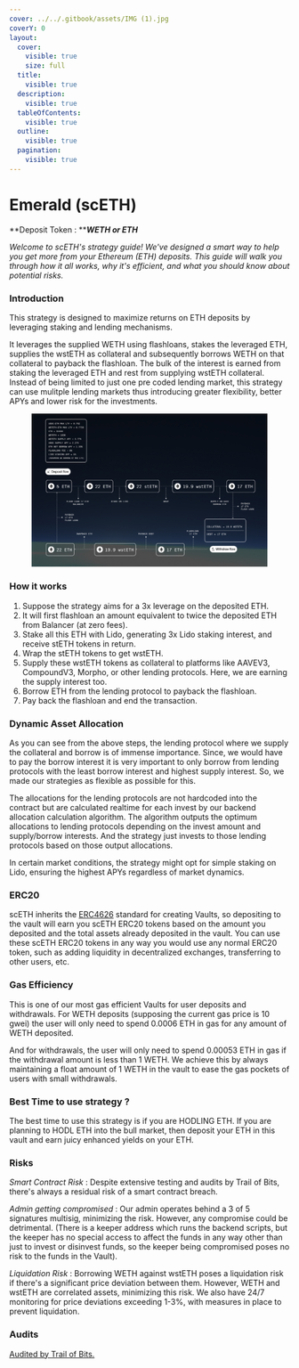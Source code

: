 ```yaml
---
cover: ../../.gitbook/assets/IMG (1).jpg
coverY: 0
layout:
  cover:
    visible: true
    size: full
  title:
    visible: true
  description:
    visible: true
  tableOfContents:
    visible: true
  outline:
    visible: true
  pagination:
    visible: true
---
```


# Emerald (scETH)

**Deposit Token : **_**WETH or ETH**_

_Welcome to scETH's strategy guide! We've designed a smart way to help you get more from your Ethereum (ETH) deposits. This guide will walk you through how it all works, why it's efficient, and what you should know about potential risks._

### **Introduction**

This strategy is designed to maximize returns on ETH deposits by leveraging staking and lending mechanisms.

It leverages the supplied WETH using flashloans, stakes the leveraged ETH, supplies the wstETH as collateral and subsequently borrows WETH on that collateral to payback the flashloan. The bulk of the interest is earned from staking the leveraged ETH and rest from supplying wstETH collateral. Instead of being limited to just one pre coded lending market, this strategy can use mulitple lending markets thus introducing greater flexibility, better APYs and lower risk for the investments.

<figure><img src="../../.gitbook/assets/IMG (1).jpg" alt=""><figcaption></figcaption></figure>

### **How it works**

1. Suppose the strategy aims for a 3x leverage on the deposited ETH.
2. It will first flashloan an amount equivalent to twice the deposited ETH from Balancer (at zero fees).
3. Stake all this ETH with Lido, generating 3x Lido staking interest, and receive stETH tokens in return.
4. Wrap the stETH tokens to get wstETH.
5. Supply these wstETH tokens as collateral to platforms like AAVEV3, CompoundV3, Morpho, or other lending protocols. Here, we are earning the supply interest too.
6. Borrow ETH from the lending protocol to payback the flashloan.
7. Pay back the flashloan and end the transaction.

### **Dynamic Asset Allocation**

As you can see from the above steps, the lending protocol where we supply the collateral and borrow is of immense importance. Since, we would have to pay the borrow interest it is very important to only borrow from lending protocols with the least borrow interest and highest supply interest. So, we made our strategies as flexible as possible for this.

The allocations for the lending protocols are not hardcoded into the contract but are calculated realtime for each invest by our backend allocation calculation algorithm. The algorithm outputs the optimum allocations to lending protocols depending on the invest amount and supply/borrow interests. And the strategy just invests to those lending protocols based on those output allocations.

In certain market conditions, the strategy might opt for simple staking on Lido, ensuring the highest APYs regardless of market dynamics.

### **ERC20**

scETH inherits the [ERC4626](https://ethereum.org/en/developers/docs/standards/tokens/erc-4626/) standard for creating Vaults, so depositing to the vault will earn you scETH ERC20 tokens based on the amount you deposited and the total assets already deposited in the vault. You can use these scETH ERC20 tokens in any way you would use any normal ERC20 token, such as adding liquidity in decentralized exchanges, transferring to other users, etc.

### **Gas Efficiency**

This is one of our most gas efficient Vaults for user deposits and withdrawals. For WETH deposits (supposing the current gas price is 10 gwei) the user will only need to spend 0.0006 ETH in gas for any amount of WETH deposited.

And for withdrawals, the user will only need to spend 0.00053 ETH in gas if the withdrawal amount is less than 1 WETH. We achieve this by always maintaining a float amount of 1 WETH in the vault to ease the gas pockets of users with small withdrawals.

### **Best Time to use strategy ?**

The best time to use this strategy is if you are HODLING ETH. If you are planning to HODL ETH into the bull market, then deposit your ETH in this vault and earn juicy enhanced yields on your ETH.

### **Risks**

_Smart Contract Risk_ : Despite extensive testing and audits by Trail of Bits, there's always a residual risk of a smart contract breach.

_Admin getting compromised_ : Our admin operates behind a 3 of 5 signatures multisig, minimizing the risk. However, any compromise could be detrimental. (There is a keeper address which runs the backend scripts, but the keeper has no special access to affect the funds in any way other than just to invest or disinvest funds, so the keeper being compromised poses no risk to the funds in the Vault).

_Liquidation Risk_ : Borrowing WETH against wstETH poses a liquidation risk if there's a significant price deviation between them. However, WETH and wstETH are correlated assets, minimizing this risk. We also have 24/7 monitoring for price deviations exceeding 1-3%, with measures in place to prevent liquidation.

### **Audits**

[Audited by Trail of Bits.](https://github.com/trailofbits/publications/blob/master/reviews/2023-07-sandclock-securityreview.pdf)
